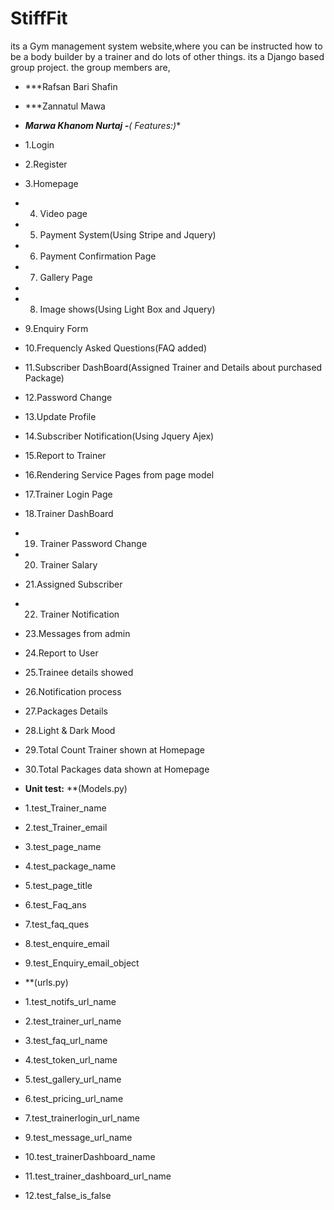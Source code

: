 # StiffFit 
its a Gym management system website,where you can be instructed how to be a body builder by a trainer and do lots of other things.
its a Django based group project. the group members are,
- ***Rafsan Bari Shafin 
- ***Zannatul Mawa 
- ***Marwa Khanom Nurtaj 
-**( Features:)**
- 1.Login
- 2.Register
- 3.Homepage
- 4. Video page
- 5. Payment System(Using Stripe and Jquery)
- 6. Payment Confirmation Page
- 7. Gallery Page
- 
- 8. Image shows(Using Light Box and Jquery)

- 9.Enquiry Form
- 10.Frequencly Asked Questions(FAQ added)
- 11.Subscriber DashBoard(Assigned Trainer and Details about purchased Package)
- 12.Password Change
- 13.Update Profile
- 14.Subscriber Notification(Using Jquery Ajex)
- 15.Report to Trainer
- 16.Rendering Service Pages
  from page model
- 17.Trainer Login Page
- 18.Trainer DashBoard
- 19. Trainer Password Change
- 20. Trainer Salary
- 21.Assigned Subscriber
- 22. Trainer Notification
- 23.Messages from admin
- 24.Report to User

- 25.Trainee details showed
- 26.Notification process
- 27.Packages Details
- 28.Light & Dark Mood
- 29.Total Count Trainer shown at Homepage 
- 30.Total Packages data shown at Homepage


- **Unit test:**
**(Models.py)
- 1.test_Trainer_name
- 2.test_Trainer_email
- 3.test_page_name
- 4.test_package_name
- 5.test_page_title
- 6.test_Faq_ans
- 7.test_faq_ques
- 8.test_enquire_email
- 9.test_Enquiry_email_object
- **(urls.py)
- 1.test_notifs_url_name
- 2.test_trainer_url_name
- 3.test_faq_url_name
- 4.test_token_url_name
- 5.test_gallery_url_name
- 6.test_pricing_url_name
- 7.test_trainerlogin_url_name
- 9.test_message_url_name
- 10.test_trainerDashboard_name
- 11.test_trainer_dashboard_url_name
- 12.test_false_is_false

